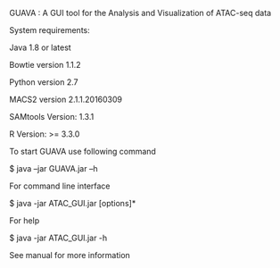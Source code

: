 GUAVA : A GUI tool for the Analysis and Visualization of ATAC-seq data


System requirements:

  Java 1.8 or latest
  
  Bowtie version 1.1.2
  
  Python version 2.7
  
  MACS2 version 2.1.1.20160309
  
  SAMtools Version: 1.3.1
  
  R Version: >= 3.3.0

To start GUAVA use following command

  $	java –jar GUAVA.jar –h

For command line interface

  $ java -jar ATAC_GUI.jar [options]*
  
For help

  $ java -jar ATAC_GUI.jar -h 

See manual for more information
